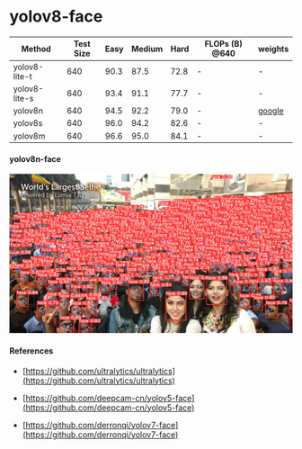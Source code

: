 # yolov8-face

| Method          |  Test Size | Easy  | Medium | Hard  | FLOPs (B) @640 | weights  |
| ----------------| ---------- | ----- | ------ | ----- | -------------- | -------- |
| yolov8-lite-t   | 640        | 90.3  | 87.5   | 72.8  |  -             | -       |
| yolov8-lite-s   | 640        | 93.4  | 91.1   | 77.7  |  -             | -       |
| yolov8n         | 640        | 94.5  | 92.2   | 79.0  |  -             |  [google](https://drive.google.com/file/d/1qcr9DbgsX3ryrz2uU8w4Xm3cOrRywXqb/view?usp=sharing)       |
| yolov8s         | 640        | 96.0  | 94.2   | 82.6  |  -             | -       | 
| yolov8m         | 640        | 96.6  | 95.0   | 84.1  |  -             | -       |





#### yolov8n-face

![yolov8n-face](data/test.jpg)


#### References

* [https://github.com/ultralytics/ultralytics](https://github.com/ultralytics/ultralytics)

* [https://github.com/deepcam-cn/yolov5-face](https://github.com/deepcam-cn/yolov5-face)

* [https://github.com/derronqi/yolov7-face](https://github.com/derronqi/yolov7-face)
